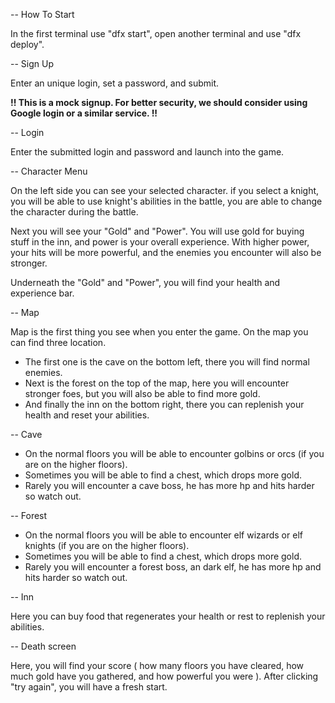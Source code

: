-- How To Start

  In the first terminal use "dfx start", open another terminal and use "dfx deploy".

-- Sign Up

  Enter an unique login, set a password, and submit.
  
  **!! This is a mock signup. For better security, we should consider using Google login or a similar service. !!**

-- Login 

  Enter the submitted login and password and launch into the game.

-- Character Menu

  On the left side you can see your selected character. if you select a knight,
  you will be able to use knight's abilities in the battle,
  you are able to change the character during the battle.

  Next you will see your "Gold" and "Power".
  You will use gold for buying stuff in the inn, and power is your overall experience.
  With higher power, your hits will be more powerful,
  and the enemies you encounter will also be stronger.

  Underneath the "Gold" and "Power", you will find your health and experience bar.

-- Map

  Map is the first thing you see when you enter the game. On the map you can find three location.
  - The first one is the cave on the bottom left, there you will find normal enemies.
  - Next is the forest on the top of the map, here you will encounter stronger foes, but you will also be able to find more gold.
  - And finally the inn on the bottom right, there you can replenish your health and reset your abilities.

-- Cave 

  - On the normal floors you will be able to encounter golbins or orcs (if you are on the higher floors).
  - Sometimes you will be able to find a chest, which drops more gold.
  - Rarely you will encounter a cave boss, he has more hp and hits harder so watch out.

-- Forest

  - On the normal floors you will be able to encounter elf wizards or elf knights (if you are on the higher floors).
  - Sometimes you will be able to find a chest, which drops more gold.
  - Rarely you will encounter a forest boss, an dark elf, he has more hp and hits harder so watch out.

-- Inn

  Here you can buy food that regenerates your health or rest to replenish your abilities.

-- Death screen

  Here, you will find your score ( how many floors you have cleared, how much gold have you gathered, and how powerful you were ).
  After clicking "try again", you will have a fresh start.
